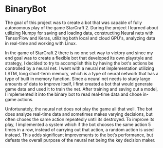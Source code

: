 # BinaryBot
The goal of this project was to create a bot that was capable of fully autonomous play of the game StarCraft 2. During the project I learned about utilizing Numpy for saving and loading data, constructing Neural nets with TensorFlow and Keras, utilizing both local and cloud GPU's, analyzing data in real-time and working with Linux.

In the game of StarCraft 2 there is no one set way to victory and since my end goal was to create a flexible bot that developed its own playstyle and strategy, I decided to try to accomplish this by having the bot's actions be controlled by a neural net. I went with a neural net implementation utilizing LSTM, long short-term memory, which is a type of neural network that has a type of built in memory function. Since a neural net needs to study large amounts of data to improve itself, I first created a bot that would generate game data and used it to train the net. After training and saving out a model, I implemented it into the binary bot to read real-time data and chose in-game actions. 

Unfortunately, the neural net does not play the game all that well. The bot does analyze real-time data and sometimes makes varying decisions, but often choses the same action repeatedly until its destroyed. To improve its play, I implemented a system which if the bot chooses the same action 5 times in a row, instead of carrying out that action, a random action is used instead. This adds significant improvements to the bot’s performance, but defeats the overall purpose of the neural net being the key decision maker.

